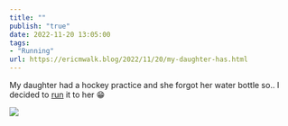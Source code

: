 ```yaml
---
title: ""
publish: "true"
date: 2022-11-20 13:05:00
tags:
- "Running"
url: https://ericmwalk.blog/2022/11/20/my-daughter-has.html
---
```

My daughter had a hockey practice and she forgot her water bottle so.. I decided to [run](http://www.strava.com/activities/8146322841) it to her 😁

![](https://ericmwalk.blog/uploads/2022/77355758e9.jpg)